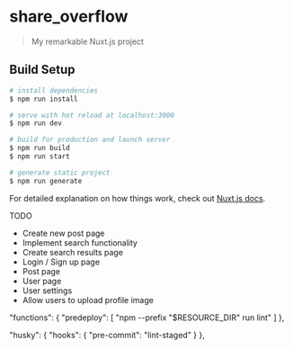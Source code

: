 # share_overflow

> My remarkable Nuxt.js project

## Build Setup

``` bash
# install dependencies
$ npm run install

# serve with hot reload at localhost:3000
$ npm run dev

# build for production and launch server
$ npm run build
$ npm run start

# generate static project
$ npm run generate
```

For detailed explanation on how things work, check out [Nuxt.js docs](https://nuxtjs.org).



TODO

- Create new post page
- Implement search functionality
- Create search results page
- Login / Sign up page
- Post page
- User page
- User settings
- Allow users to upload profile image


<!-- firebase.json -->
"functions": {
  "predeploy": [
    "npm --prefix \"$RESOURCE_DIR\" run lint"
  ]
},

<!-- package.json -->
"husky": {
  "hooks": {
    "pre-commit": "lint-staged"
  }
},
